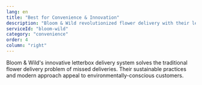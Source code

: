 ```yaml
---
lang: en
title: "Best for Convenience & Innovation"
description: "Bloom & Wild revolutionized flower delivery with their letterbox service. No missed deliveries, extended bloom life, and B Corp certification make them perfect for busy lifestyles."
serviceId: "bloom-wild"
category: "convenience"
order: 4
column: "right"
---
```


Bloom & Wild's innovative letterbox delivery system solves the traditional flower delivery problem of missed deliveries. Their sustainable practices and modern approach appeal to environmentally-conscious customers.
